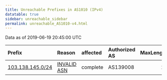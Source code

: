 ```yaml
---
title: Unreachable Prefixes in AS1010 (IPv4)
datatable: true
sidebar: unreachable_sidebar
permalink: unreachable_AS1010-v4.html
---
```


Data as of 2019-06-19 20:45:00 UTC


<div class="datatable-begin"></div>

| Prefix                                                     | Reason                                                                                                 | affected   | Authorized AS   |   MaxLength | Anchor                                       |   unreachable /24s |
|:-----------------------------------------------------------|:-------------------------------------------------------------------------------------------------------|:-----------|:----------------|------------:|:---------------------------------------------|-------------------:|
| [103.138.145.0/24](https://stat.ripe.net/103.138.145.0/24) | [INVALID ASN](https://rpki-validator.ripe.net/announcement-preview?asn=AS1010&prefix=103.138.145.0/24) | complete   | AS139008        |          23 | [APNIC](unreachable_APNIC_RPKI_Root-v4.html) |                  1 |

<div class="datatable-end"></div>
